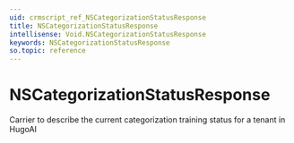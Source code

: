 ```yaml
---
uid: crmscript_ref_NSCategorizationStatusResponse
title: NSCategorizationStatusResponse
intellisense: Void.NSCategorizationStatusResponse
keywords: NSCategorizationStatusResponse
so.topic: reference
---
```


# NSCategorizationStatusResponse

Carrier to describe the current categorization training status for a tenant in HugoAI
